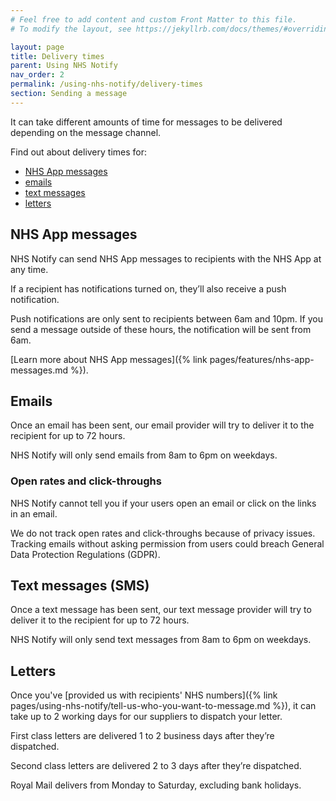 ```yaml
---
# Feel free to add content and custom Front Matter to this file.
# To modify the layout, see https://jekyllrb.com/docs/themes/#overriding-theme-defaults

layout: page
title: Delivery times
parent: Using NHS Notify
nav_order: 2
permalink: /using-nhs-notify/delivery-times
section: Sending a message
---
```


It can take different amounts of time for messages to be delivered depending on the message channel.

Find out about delivery times for:

- [NHS App messages](#nhs-app-messages)<!-- markdownlint-disable-line -->
- [emails](#emails)
- [text messages](#text-messages-sms)
- [letters](#letters)

## NHS App messages

NHS Notify can send NHS App messages to recipients with the NHS App at any time.

If a recipient has notifications turned on, they’ll also receive a push notification.

Push notifications are only sent to recipients between 6am and 10pm. If you send a message outside of these hours, the notification will be sent from 6am.

[Learn more about NHS App messages]({% link pages/features/nhs-app-messages.md %}).

## Emails

Once an email has been sent, our email provider will try to deliver it to the recipient for up to 72 hours.

NHS Notify will only send emails from 8am to 6pm on weekdays.

### Open rates and click-throughs

NHS Notify cannot tell you if your users open an email or click on the links in an email.

We do not track open rates and click-throughs because of privacy issues. Tracking emails without asking permission from users could breach General Data Protection Regulations (GDPR).

## Text messages (SMS)

Once a text message has been sent, our text message provider will try to deliver it to the recipient for up to 72 hours.

NHS Notify will only send text messages from 8am to 6pm on weekdays.

## Letters

Once you've [provided us with recipients' NHS numbers]({% link pages/using-nhs-notify/tell-us-who-you-want-to-message.md %}), it can take up to 2 working days for our suppliers to dispatch your letter.

First class letters are delivered 1 to 2 business days after they’re dispatched.

Second class letters are delivered 2 to 3 days after they’re dispatched.

Royal Mail delivers from Monday to Saturday, excluding bank holidays.
